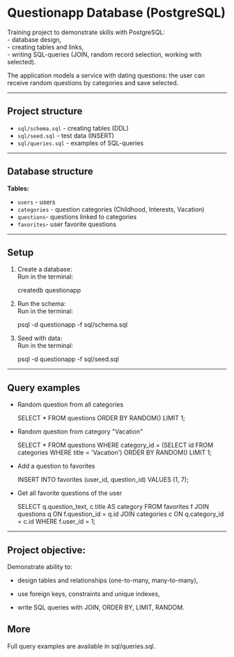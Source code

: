 # Questionapp Database (PostgreSQL)

Training project to demonstrate skills with PostgreSQL:  
    - database design,  
    - creating tables and links,  
    - writing SQL-queries (JOIN, random record selection, working with selected).  

The application models a service with dating questions: the user can receive random questions by categories and save selected.

-----

## Project structure
  - `sql/schema.sql` - creating tables (DDL)  
  - `sql/seed.sql` - test data (INSERT)  
  - `sql/queries.sql` - examples of SQL-queries
  
-----

##  Database structure

**Tables:**
  - `users` - users  
  - `categories` - question categories (Childhood, Interests, Vacation)  
  - `questions`- questions linked to categories   
  - `favorites`- user favorite questions

-----

## Setup

1. Create a database:  
Run in the terminal:

   createdb questionapp

2. Run the schema:  
Run in the terminal:

   psql -d questionapp -f sql/schema.sql

3. Seed with data:  
Run in the terminal:

   psql -d questionapp -f sql/seed.sql

-----

## Query examples

- Random question from all categories
  
  SELECT * FROM questions ORDER BY RANDOM() LIMIT 1;

- Random question from category "Vacation"

  SELECT * FROM questions
  WHERE category_id = (SELECT id FROM categories WHERE title = 'Vacation')
  ORDER BY RANDOM() LIMIT 1;

- Add a question to favorites

  INSERT INTO favorites (user_id, question_id)
  VALUES (1, 7);

- Get all favorite questions of the user

  SELECT q.question_text, c.title AS category
  FROM favorites f
  JOIN questions q ON f.question_id = q.id
  JOIN categories c ON q.category_id = c.id
  WHERE f.user_id = 1;

-----

## Project objective:

Demonstrate ability to:

- design tables and relationships (one-to-many, many-to-many),

- use foreign keys, constraints and unique indexes,

- write SQL queries with JOIN, ORDER BY, LIMIT, RANDOM.

## More

Full query examples are available in sql/queries.sql.